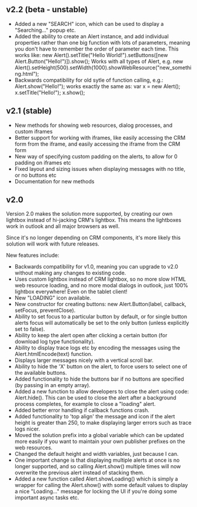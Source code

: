 ## v2.2 (beta - unstable)
* Added a new "SEARCH" icon, which can be used to display a "Searching..." popup etc.
* Added the ability to create an Alert instance, and add individual properties rather than one big function with lots of parameters, meaning you don't have to remember the order of parameter each time. This works like: new Alert().setTitle("Hello World!").setButtons([new Alert.Button("Hello!")]).show(); Works with all types of Alert, e.g. new Alert().setHeight(500).setWidth(1000).showWebResource("new_something.html");
* Backwards compatibility for old sytle of function calling, e.g.: Alert.show("Hello!"); works exactly the same as: var x = new Alert(); x.setTitle("Hello!"); x.show();

## v2.1 (stable)
* New methods for showing web resources, dialog processes, and custom iframes
* Better support for working with iframes, like easily accessing the CRM form from the iframe, and easily accessing the iframe from the CRM form
* New way of specifying custom padding on the alerts, to allow for 0 padding on iframes etc
* Fixed layout and sizing issues when displaying messages with no title, or no buttons etc
* Documentation for new methods

## v2.0
Version 2.0 makes the solution more supported, by creating our own lightbox instead of hi-jacking CRM's lightbox. This means the lightboxes work in outlook and all major browsers as well.

Since it's no longer depending on CRM components, it's more likely this solution will work with future releases.

New features include:
* Backwards compatibility for v1.0, meaning you can upgrade to v2.0 without making any changes to existing code.
* Uses custom lightbox instead of CRM lightbox, so no more slow HTML web resource loading, and no more modal dialogs in outlook, just 100% lightbox everywhere! Even on the tablet client!
* New "LOADING" icon available.
* New constructor for creating buttons: new Alert.Button(label, callback, setFocus, preventClose).
* Ability to set focus to a particular button by default, or for single button alerts focus will automatically be set to the only button (unless explicitly set to false).
* Ability to keep the alert open after clicking a certain button (for download log type functionality).
* Ability to display trace logs etc by encoding the messages using the Alert.htmlEncode(text) function.
* Displays larger messages nicely with a vertical scroll bar.
* Ability to hide the 'X' button on the alert, to force users to select one of the available buttons.
* Added functionality to hide the buttons bar if no buttons are specified (by passing in an empty array).
* Added a new function to allow developers to close the alert using code: Alert.hide(). This can be used to close the alert after a background process completes, for example to close a "loading" alert.
* Added better error handling if callback functions crash.
* Added functionality to 'top align' the message and icon if the alert height is greater than 250, to make displaying larger errors such as trace logs nicer.
* Moved the solution prefix into a global variable which can be updated more easily if you want to maintain your own publisher prefixes on the web resources.
* Changed the default height and width variables, just because I can.
* One important change is that displaying multiple alerts at once is no longer supported, and so calling Alert.show() multiple times will now overwrite the previous alert instead of stacking them.
* Added a new function called Alert.showLoading() which is simply a wrapper for calling the Alert.show() with some default values to display a nice "Loading..." message for locking the UI if you're doing some important async tasks etc.
